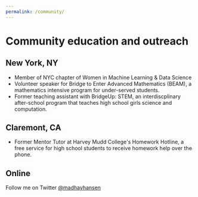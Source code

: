```yaml
---
permalink: /community/
---
```

# Community education and outreach

## New York, NY

* Member of NYC chapter of Women in Machine Learning & Data Science
* Volunteer speaker for Bridge to Enter Advanced Mathematics (BEAM), a mathematics intensive program for under-served students.
* Former teaching assistant with BridgeUp: STEM, an interdiscplinary after-school program that teaches high school girls science and computation. 

## Claremont, CA

* Former Mentor Tutor at Harvey Mudd College's Homework Hotline, a free service for high school students to receive homework help over the phone.

## Online

Follow me on Twitter [@madhayhansen](https://twitter.com/madhayhansen)

